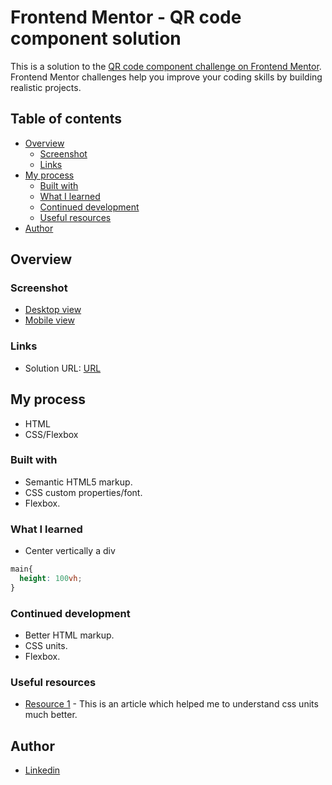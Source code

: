 # Frontend Mentor - QR code component solution

This is a solution to the [QR code component challenge on Frontend Mentor](https://www.frontendmentor.io/challenges/qr-code-component-iux_sIO_H). Frontend Mentor challenges help you improve your coding skills by building realistic projects. 

## Table of contents

- [Overview](#overview)
  - [Screenshot](#screenshot)
  - [Links](#links)
- [My process](#my-process)
  - [Built with](#built-with)
  - [What I learned](#what-i-learned)
  - [Continued development](#continued-development)
  - [Useful resources](#useful-resources)
- [Author](#author)

## Overview

### Screenshot
- [Desktop view](./screenshots/desktop-view.png)
- [Mobile view](./screenshots/mobile-view.png)

### Links
- Solution URL: [URL](https://abelgmz.github.io/fe-mentor-qr/)

## My process
- HTML 
- CSS/Flexbox

### Built with
- Semantic HTML5 markup.
- CSS custom properties/font.
- Flexbox.

### What I learned
- Center vertically a div
``` css
main{
  height: 100vh;
}
```

### Continued development
- Better HTML markup.
- CSS units.
- Flexbox.

### Useful resources
- [Resource 1](https://www.freecodecamp.org/espanol/news/aprende-unidades-de-medidad-css-em-rem-vh-y-vw-con-ejemplos-de-codigos/) - This is an article which helped me to understand css units much better.

## Author
- [Linkedin](https://www.linkedin.com/in/abelardo-gomez-rodriguez-bb1912246)
